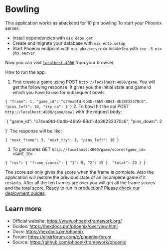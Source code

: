 # Bowling
This application works as abackend for 10 pin bowling
To start your Phoenix server:

  * Install dependencies with `mix deps.get`
  * Create and migrate your database with `mix ecto.setup`
  * Start Phoenix endpoint with `mix phx.server` or inside IEx with `iex -S mix phx.server`

Now you can visit [`localhost:4000`](http://localhost:4000) from your browser.
 
How to run the app:
1. First create a game using POST `http://localhost:4000/game`. You will get the following response:
It gives you the initial state and game id which you have to use for subsequent bowls

`{
    "frame": 1,
    "game_id": "c74ea9fd-0b4b-46b9-88d1-4b38232370c8",
    "pins_left": 10,
    "try_no": 1
}`
2. To bowl hit the api POST `http://localhost:4000/game/bowl` with the request body:

`{
    "game_id": "c74ea9fd-0b4b-46b9-88d1-4b38232370c8",
    "pins_down": 2

}`
The response will be like:

`{
    "next_frame": 3,
    "next_try": 1,
    "pins_left": 10
}`

3. To get scores GET `http://localhost:4000/game/scores?game_id=<GAME_ID>`

`{
    "res": {
        "frame_scores": {
            "1": 8,
            "2": 15
        },
        "total": 23
    }
}`

The score api only gives the score when the frame is complete.
Also the application will restore the previous state of an incomplete game if it restarts.
After all the ten frames are over you will get all the frame scores and the total score.
Ready to run in production? Please [check our deployment guides](https://hexdocs.pm/phoenix/deployment.html).

## Learn more

  * Official website: https://www.phoenixframework.org/
  * Guides: https://hexdocs.pm/phoenix/overview.html
  * Docs: https://hexdocs.pm/phoenix
  * Forum: https://elixirforum.com/c/phoenix-forum
  * Source: https://github.com/phoenixframework/phoenix
